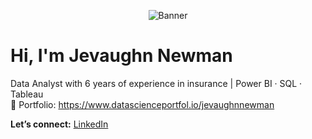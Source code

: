 <p align="center">
  <img src="./banner.png" alt="Banner">
</p>

# Hi, I'm Jevaughn Newman  
Data Analyst with 6 years of experience in insurance | Power BI · SQL · Tableau  
🎨 Portfolio: https://www.datascienceportfol.io/jevaughnnewman


**Let’s connect:** [LinkedIn](https://linkedin.com/in/jevaughnnewman)  

